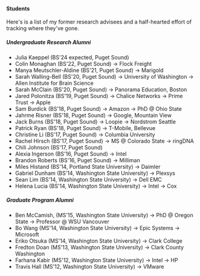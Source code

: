 #### Students

Here's is a list of my former research advisees and a half-hearted effort of tracking where they've gone.

##### Undergraduate Research Alumni

- Julia Kaeppel (BS'24 expected, Puget Sound)
- Colin Monaghan (BS'22, Puget Sound) → Flock Freight
- Manya Meutschler-Aldine (BS'21, Puget Sound) → Marigold
- Sarah Walling-Bell (BS'20, Puget Sound) → University of Washington → Allen Institute for Brain Science
- Sarah McClain (BS'20, Puget Sound) → Panorama Education, Boston
- Jared Polonitza (BS'19, Puget Sound) → Chalice Networks → Prime Trust → Apple
- Sam Burdick (BS'18, Puget Sound) → Amazon → PhD @ Ohio State
- Jahrme Risner (BS'18, Puget Sound) → Google, Mountain View
- Jack Burns (BS'18, Puget Sound) → Loopie → Nordstrom Seattle
- Patrick Ryan (BS'18, Puget Sound) → T-Mobile, Bellevue
- Christine Li (BS'17, Puget Sound) → Columbia University
- Rachel Hirsch (BS'17, Puget Sound) → MS @ Colorado State → ringDNA
- Chili Johnson (BS'17, Puget Sound)
- Alexia Ingerson (BS'16, Puget Sound) → Intel
- Brandon Roberts (BS'16, Puget Sound) → Milliman
- Miles Histand (BS'14, Portland State University) → Daimler
- Gabriel Dunham (BS'14, Washington State University) → Plexsys
- Sean Lim (BS'14, Washington State University) → Dell EMC
- Helena Lucia (BS'14, Washington State University) → Intel → Cox

##### Graduate Program Alumni

- Ben McCamish, (MS'15, Washington State University) → PhD @ Oregon State → Professor @ WSU Vancouver
- Bo Wang (MS'14, Washington State University) → Epic Systems → Microsoft
- Eriko Otsuka (MS'14, Washington State University) → Clark College
- Fredton Doan (MS'13, Washington State University) → Clark County Washington
- Farhana Kabir (MS'12, Washington State University) → Intel → HP
- Travis Hall (MS'12, Washington State University) → VMware

